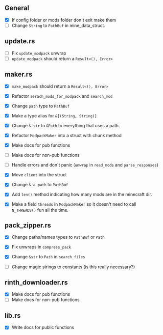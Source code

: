 ## General
- [x] If config folder or mods folder don't exit make them
- [ ] Change `String` to `PathBuf` in mine_data_struct.

## update.rs
- [ ] Fix `update_modpack` unwrap
- [ ] `update_modpack` should return a `Result<(), Error>`

## maker.rs
- [x] `make_modpack` should return a `Result<(), Error>`
- [x] Refactor `serach_mods_for_modpack` and `search_mod`
- [x] Change `path` type to `PathBuf`
- [x] Make a type alias for `&[(String, String)]`
- [x] Change `&'str` to `&Path` to everything that uses a path.
- [x] Refactor `ModpackMaker` into a struct with chunk method
- [x] Make docs for pub functions
- [ ] Make docs for non-pub functions
- [ ] Handle errors and don't panic (`unwrap` in `read_mods` and `parse_responses`)
- [x] Move `client` into the struct
- [x] Change `&'a path`  to `PathBuf`
- [x] Add `len()` method indicating how many mods are in the minecraft dir.
- [x] Make a field `threads`  in `ModpackMaker` so it doesn't need to call `N_THREADS()` fun all the time.



## pack_zipper.rs
- [x] Change paths/names types to `PathBuf` or `Path`
- [x] Fix unwraps in `compress_pack`
- [x] Change `&str` to `Path`  in `search_files`
- [ ] Change magic strings to constants (is this really necessary?)


## rinth_downloader.rs
- [x] Make docs for pub functions
- [ ] Make docs for non-pub functions

## lib.rs
- [x] Write docs for public functions

